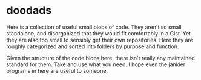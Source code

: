 # doodads

Here is a collection of useful small blobs of code. They aren't so small, standalone, and disorganized that they would fit comfortably in a Gist. Yet they are also too small to sensibly get their own repositories. Here they are roughly categorized and sorted into folders by purpose and function.

Given the structure of the code blobs here, there isn't really any maintained standard for them. Take and use what you need. I hope even the jankier programs in here are useful to someone.
